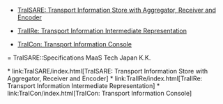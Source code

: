 -   [TraISARE: Transport Information Store with Aggregator, Receiver and
    Encoder](TraISARE/index.html)

-   [TraIIRe: Transport Information Intermediate
    Representation](TraIIRe/index.html)

-   [TraICon: Transport Information Console](TraICon/index.html)

= TraISARE::Specifications MaaS Tech Japan K.K.

\* link:TraISARE/index.html\[TraISARE: Transport Information Store with
Aggregator, Receiver and Encoder\] \* link:TraIIRe/index.html\[TraIIRe:
Transport Information Intermediate Representation\] \*
link:TraICon/index.html\[TraICon: Transport Information Console\]
